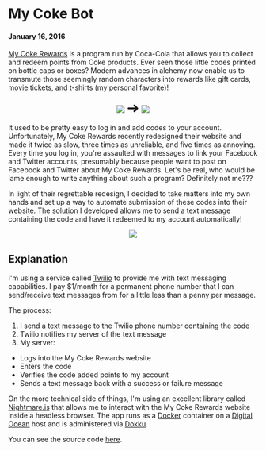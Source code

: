 # My Coke Bot
#### January 16, 2016


[My Coke Rewards](http://www.mycokerewards.com) is a program run by Coca-Cola that allows you to collect and redeem points from Coke products.  Ever seen those little codes printed on bottle caps or boxes?  Modern advances in alchemy now enable us to transmute those seemingly random characters into rewards like gift cards, movie tickets, and t-shirts (my personal favorite)!

<center>
  <img src="http://i.imgur.com/2L4318Am.jpg" />
  <span style="font-size: 30px">➜</span>
  <img src="http://i.imgur.com/psBPqram.jpg" />
</center>

It used to be pretty easy to log in and add codes to your account.  Unfortunately, My Coke Rewards recently redesigned their website and made it twice as slow, three times as unreliable, and five times as annoying.  Every time you log in, you're assaulted with messages to link your Facebook and Twitter accounts, presumably because people want to post on Facebook and Twitter about My Coke Rewards.  Let's be real, who would be lame enough to write anything about such a program?  Definitely not me???

In light of their regrettable redesign, I decided to take matters into my own hands and set up a way to automate submission of these codes into their website.  The solution I developed allows me to send a text message containing the code and have it redeemed to my account automatically!

<center><a href="http://i.imgur.com/awwrqyb.jpg" target="_blank"><img src="http://i.imgur.com/awwrqybl.jpg" /></a></center>


## Explanation

I'm using a service called [Twilio]() to provide me with text messaging capabilities.  I pay $1/month for a permanent phone number that I can send/receive text messages from for a little less than a penny per message.

The process:

1. I send a text message to the Twilio phone number containing the code
1. Twilio notifies my server of the text message
1. My server:
  * Logs into the My Coke Rewards website
  * Enters the code
  * Verifies the code added points to my account
  * Sends a text message back with a success or failure message

On the more technical side of things, I'm using an excellent library called [Nightmare.js](https://github.com/segmentio/nightmare) that allows me to interact with the My Coke Rewards website inside a headless browser.  The app runs as a [Docker](https://www.docker.com) container on a [Digital Ocean](https://www.digitalocean.com) host and is administered via [Dokku](https://github.com/dokku/dokku).

You can see the source code [here](https://github.com/scott113341/MyCokeBot).
